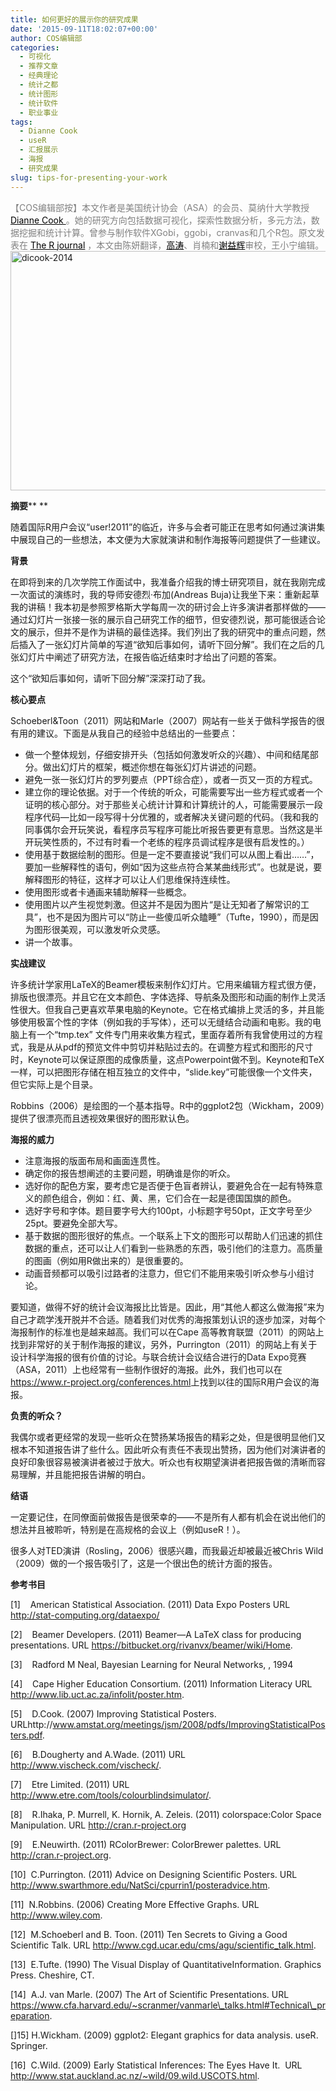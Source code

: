 ```yaml
---
title: 如何更好的展示你的研究成果
date: '2015-09-11T18:02:07+00:00'
author: COS编辑部
categories:
  - 可视化
  - 推荐文章
  - 经典理论
  - 统计之都
  - 统计图形
  - 统计软件
  - 职业事业
tags:
  - Dianne Cook
  - useR
  - 汇报展示
  - 海报
  - 研究成果
slug: tips-for-presenting-your-work
---
```


<span style="color: #808080;">【COS编辑部按】本文作者是美国统计协会（ASA）的会员、莫纳什大学教授<span style="color: #000000;"><a style="color: #000000;" href="http://dicook.github.io/" target="_blank">Dianne Cook </a></span>。她的研究方向包括数据可视化，探索性数据分析，多元方法，数据挖掘和统计计算。曾参与制作软件XGobi，ggobi，cranvas和几个R包。</span><span style="color: #808080;">原文发表在<span style="color: #000000;"> <a style="color: #000000;" href="http://journal.r-project.org/archive/2011-1/RJournal_2011-1_Cook.pdf" target="_blank">The R journal</a> </span>，本文由陈妍翻译，<span style="color: #000000;"><a style="color: #000000;" href="http://joegaotao.github.io/" target="_blank">高涛</a></span>、肖楠和<span id=":vm" class="" tabindex="0" title="谢益辉"><span style="color: #000000;"><a style="color: #000000;" href="http://yihui.name/" target="_blank">谢益辉</a></span>审校，王小宁编辑。<a href="https://cos.name/wp-content/uploads/2015/09/dicook-2014.jpg"><img class="aligncenter size-full wp-image-11322" src="https://cos.name/wp-content/uploads/2015/09/dicook-2014.jpg" alt="dicook-2014" width="609" height="383" srcset="https://cos.name/wp-content/uploads/2015/09/dicook-2014.jpg 609w, https://cos.name/wp-content/uploads/2015/09/dicook-2014-300x189.jpg 300w, https://cos.name/wp-content/uploads/2015/09/dicook-2014-500x314.jpg 500w" sizes="(max-width: 609px) 100vw, 609px" /></a></span></span>

**摘要**** ** 

随着国际R用户会议“user!2011”的临近，许多与会者可能正在思考如何通过演讲集中展现自己的一些想法，本文便为大家就演讲和制作海报等问题提供了一些建议。

**背景**

在即将到来的几次学院工作面试中，我准备介绍我的博士研究项目，就在我刚完成一次面试的演练时，我的导师安德烈·布加(Andreas Buja)让我坐下来：重新起草我的讲稿！我本初是参照罗格斯大学每周一次的研讨会上许多演讲者那样做的——通过幻灯片一张接一张的展示自己研究工作的细节，但安德烈说，那可能很适合论文的展示，但并不是作为讲稿的最佳选择。我们列出了我的研究中的重点问题，然后插入了一张幻灯片简单的写道“欲知后事如何，请听下回分解”。我们在之后的几张幻灯片中阐述了研究方法，在报告临近结束时才给出了问题的答案。<!--more-->

这个“欲知后事如何，请听下回分解”深深打动了我。

**核心要点**

Schoeberl&Toon（2011）网站和Marle（2007）网站有一些关于做科学报告的很有用的建议。下面是从我自己的经验中总结出的一些要点：

  * 做一个整体规划，仔细安排开头（包括如何激发听众的兴趣）、中间和结尾部分。做出幻灯片的框架，概述你想在每张幻灯片讲述的问题。
  * 避免一张一张幻灯片的罗列要点（PPT综合症），或者一页又一页的方程式。
  * 建立你的理论依据。对于一个传统的听众，可能需要写出一些方程式或者一个证明的核心部分。对于那些关心统计计算和计算统计的人，可能需要展示一段程序代码—比如一段写得十分优雅的，或者解决关键问题的代码。（我和我的同事偶尔会开玩笑说，看程序员写程序可能比听报告要更有意思。当然这是半开玩笑性质的，不过有时看一个老练的程序员调试程序是很有启发性的。）
  * 使用基于数据绘制的图形。但是一定不要直接说“我们可以从图上看出……”，要加一些解释性的语句，例如“因为这些点符合某某曲线形式”。也就是说，要解释图形的特征，这样才可以让人们思维保持连续性。
  * 使用图形或者卡通画来辅助解释一些概念。
  * 使用图片以产生视觉刺激。但这并不是因为图片“是让无知者了解常识的工具”，也不是因为图片可以“防止一些傻瓜听众瞌睡”（Tufte，1990），而是因为图形很美观，可以激发听众灵感。
  * 讲一个故事。

**实战建议**

许多统计学家用LaTeX的Beamer模板来制作幻灯片。它用来编辑方程式很方便，排版也很漂亮。并且它在文本颜色、字体选择、导航条及图形和动画的制作上灵活性很大。但我自己更喜欢苹果电脑的Keynote。它在格式编排上灵活的多，并且能够使用极富个性的字体（例如我的手写体），还可以无缝结合动画和电影。我的电脑上有一个“tmp.tex” 文件专门用来收集方程式，里面存着所有我曾使用过的方程式，我是从从pdf的预览文件中剪切并粘贴过去的。在调整方程式和图形的尺寸时，Keynote可以保证原图的成像质量，这点Powerpoint做不到。Keynote和TeX一样，可以把图形存储在相互独立的文件中，“slide.key”可能很像一个文件夹，但它实际上是个目录。

Robbins（2006）是绘图的一个基本指导。R中的ggplot2包（Wickham，2009）提供了很漂亮而且透视效果很好的图形默认色。

**海报的威力**

  * 注意海报的版面布局和画面连贯性。
  * 确定你的报告想阐述的主要问题，明确谁是你的听众。
  * 选好你的配色方案，要考虑它是否便于色盲者辨认，要避免合在一起有特殊意义的颜色组合，例如：红、黄、黑，它们合在一起是德国国旗的颜色。
  * 选好字号和字体。题目要字号大约100pt，小标题字号50pt，正文字号至少25pt。要避免全部大写。
  * 基于数据的图形很好的焦点。一个联系上下文的图形可以帮助人们迅速的抓住数据的重点，还可以让人们看到一些熟悉的东西，吸引他们的注意力。高质量的图画（例如用R做出来的）是很重要的。
  * 动画音频都可以吸引过路者的注意力，但它们不能用来吸引听众参与小组讨论。

要知道，做得不好的统计会议海报比比皆是。因此，用“其他人都这么做海报”来为自己才疏学浅开脱并不合适。随着我们对优秀的海报策划认识的逐步加深，对每个海报制作的标准也是越来越高。我们可以在Cape 高等教育联盟（2011）的网站上找到非常好的关于制作海报的建议，另外，Purrington（2011）的网站上有关于设计科学海报的很有价值的讨论。与联合统计会议结合进行的Data Expo竞赛（ASA，2011）上也经常有一些制作很好的海报。此外，我们也可以在<https://www.r-project.org/conferences.html>上找到以往的国际R用户会议的海报。

**负责的听众？**

我偶尔或者更经常的发现一些听众在赞扬某场报告的精彩之处，但是很明显他们又根本不知道报告讲了些什么。因此听众有责任不表现出赞扬，因为他们对演讲者的良好印象很容易被演讲者被过于放大。听众也有权期望演讲者把报告做的清晰而容易理解，并且能把报告讲解的明白。

**结语**

一定要记住，在同僚面前做报告是很荣幸的——不是所有人都有机会在说出他们的想法并且被聆听，特别是在高规格的会议上（例如useR！）。

很多人对TED演讲（Rosling，2006）很感兴趣，而我最近却被最近被Chris Wild（2009）做的一个报告吸引了，这是一个很出色的统计方面的报告。

**参考书目**

[1]    American Statistical Association. (2011) Data Expo Posters URL  http://stat-computing.org/dataexpo/

[2]    Beamer Developers. (2011) Beamer—A LaTeX class for producing presentations. URL https://bitbucket.org/rivanvx/beamer/wiki/Home.

[3]    Radford M Neal, Bayesian Learning for Neural Networks, , 1994

[4]    Cape Higher Education Consortium. (2011) Information Literacy URL  http://www.lib.uct.ac.za/infolit/poster.htm.

[5]    D.Cook. (2007) Improving Statistical Posters. URLhttp://www.amstat.org/meetings/jsm/2008/pdfs/ImprovingStatisticalPosters.pdf.

[6]    B.Dougherty and A.Wade. (2011) URL http://www.vischeck.com/vischeck/.

[7]    Etre Limited. (2011) URL http://www.etre.com/tools/colourblindsimulator/.

[8]    R.Ihaka, P. Murrell, K. Hornik, A. Zeleis. (2011) colorspace:Color Space Manipulation. URL http://cran.r-project.org

[9]    E.Neuwirth. (2011) RColorBrewer: ColorBrewer palettes. URL http://cran.r-project.org.

[10]  C.Purrington. (2011) Advice on Designing Scientific Posters. URL http://www.swarthmore.edu/NatSci/cpurrin1/posteradvice.htm.

[11]  N.Robbins. (2006) Creating More Effective Graphs. URL http://www.wiley.com.

[12]  M.Schoeberl and B. Toon. (2011) Ten Secrets to Giving a Good Scientific Talk. URL http://www.cgd.ucar.edu/cms/agu/scientific_talk.html.

[13]  E.Tufte. (1990) The Visual Display of QuantitativeInformation. Graphics Press. Cheshire, CT.

[14]  A.J. van Marle. (2007) The Art of Scientific Presentations. URL https://www.cfa.harvard.edu/~scranmer/vanmarle\_talks.html#Technical\_preparation.

[]15] H.Wickham. (2009) ggplot2: Elegant graphics for data analysis. useR. Springer.

[16]  C.Wild. (2009) Early Statistical Inferences: The Eyes Have It.  URL http://www.stat.auckland.ac.nz/~wild/09.wild.USCOTS.html.

&nbsp;

&nbsp;

&nbsp;
